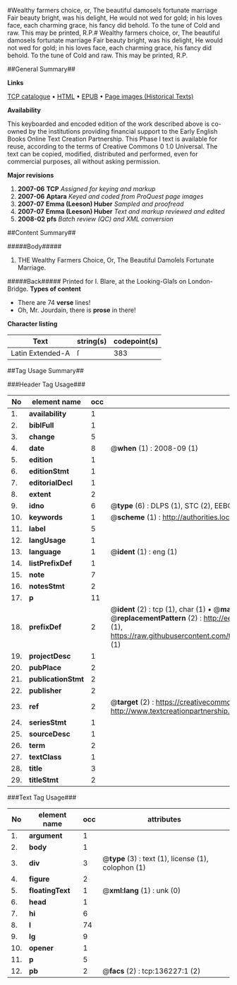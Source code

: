 #Wealthy farmers choice, or, The beautiful damosels fortunate marriage Fair beauty bright, was his delight, He would not wed for gold; in his loves face, each charming grace, his fancy did behold. To the tune of Cold and raw. This may be printed, R.P.#
Wealthy farmers choice, or, The beautiful damosels fortunate marriage Fair beauty bright, was his delight, He would not wed for gold; in his loves face, each charming grace, his fancy did behold. To the tune of Cold and raw. This may be printed, R.P.

##General Summary##

**Links**

[TCP catalogue](http://www.ota.ox.ac.uk/tcp/)  • 
[HTML](http://tei.it.ox.ac.uk/tcp/Texts-HTML/free/A96/A96132.html)  • 
[EPUB](http://tei.it.ox.ac.uk/tcp/Texts-EPUB/free/A96/A96132.epub) • 
[Page images (Historical Texts)](https://data.historicaltexts.jisc.ac.uk/view?pubId=eebo-99896976e&pageId=eebo-99896976e-136227-1)

**Availability**

This keyboarded and encoded edition of the
	       work described above is co-owned by the institutions
	       providing financial support to the Early English Books
	       Online Text Creation Partnership. This Phase I text is
	       available for reuse, according to the terms of Creative
	       Commons 0 1.0 Universal. The text can be copied,
	       modified, distributed and performed, even for
	       commercial purposes, all without asking permission.

**Major revisions**

1. __2007-06__ __TCP__ *Assigned for keying and markup*
1. __2007-06__ __Aptara__ *Keyed and coded from ProQuest page images*
1. __2007-07__ __Emma (Leeson) Huber__ *Sampled and proofread*
1. __2007-07__ __Emma (Leeson) Huber__ *Text and markup reviewed and edited*
1. __2008-02__ __pfs__ *Batch review (QC) and XML conversion*

##Content Summary##

#####Body#####

1. THE
Wealthy Farmers Choice,
Or, The Beautiful Damoſels Fortunate Marriage.

#####Back#####
Printed for I. Blare, at the Looking-Glaſs on London-Bridge.
**Types of content**

  * There are 74 **verse** lines!
  * Oh, Mr. Jourdain, there is **prose** in there!

**Character listing**


|Text|string(s)|codepoint(s)|
|---|---|---|
|Latin Extended-A|ſ|383|

##Tag Usage Summary##

###Header Tag Usage###

|No|element name|occ|attributes|
|---|---|---|---|
|1.|__availability__|1||
|2.|__biblFull__|1||
|3.|__change__|5||
|4.|__date__|8| @__when__ (1) : 2008-09 (1)|
|5.|__edition__|1||
|6.|__editionStmt__|1||
|7.|__editorialDecl__|1||
|8.|__extent__|2||
|9.|__idno__|6| @__type__ (6) : DLPS (1), STC (2), EEBO-CITATION (1), PROQUEST (1), VID (1)|
|10.|__keywords__|1| @__scheme__ (1) : http://authorities.loc.gov/ (1)|
|11.|__label__|5||
|12.|__langUsage__|1||
|13.|__language__|1| @__ident__ (1) : eng (1)|
|14.|__listPrefixDef__|1||
|15.|__note__|7||
|16.|__notesStmt__|2||
|17.|__p__|11||
|18.|__prefixDef__|2| @__ident__ (2) : tcp (1), char (1)  •  @__matchPattern__ (2) : ([0-9\-]+):([0-9IVX]+) (1), (.+) (1)  •  @__replacementPattern__ (2) : http://eebo.chadwyck.com/downloadtiff?vid=$1&page=$2 (1), https://raw.githubusercontent.com/textcreationpartnership/Texts/master/tcpchars.xml#$1 (1)|
|19.|__projectDesc__|1||
|20.|__pubPlace__|2||
|21.|__publicationStmt__|2||
|22.|__publisher__|2||
|23.|__ref__|2| @__target__ (2) : https://creativecommons.org/publicdomain/zero/1.0/ (1), http://www.textcreationpartnership.org/docs/. (1)|
|24.|__seriesStmt__|1||
|25.|__sourceDesc__|1||
|26.|__term__|2||
|27.|__textClass__|1||
|28.|__title__|3||
|29.|__titleStmt__|2||


###Text Tag Usage###

|No|element name|occ|attributes|
|---|---|---|---|
|1.|__argument__|1||
|2.|__body__|1||
|3.|__div__|3| @__type__ (3) : text (1), license (1), colophon (1)|
|4.|__figure__|2||
|5.|__floatingText__|1| @__xml:lang__ (1) : unk (0)|
|6.|__head__|1||
|7.|__hi__|6||
|8.|__l__|74||
|9.|__lg__|9||
|10.|__opener__|1||
|11.|__p__|5||
|12.|__pb__|2| @__facs__ (2) : tcp:136227:1 (2)|
